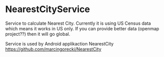 NearestCityService
==================

Service to calculate Nearest City. Currently it is using US Census data which means it works in US only. If you can provide 
better data (openmap project??) then it will go global.

Service is used by Android applikaction NearestCity https://github.com/marcingorecki/NearestCity
